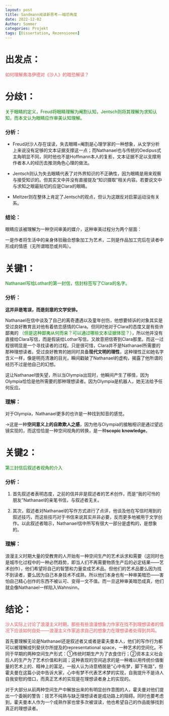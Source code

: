 ```yaml
---
layout: post
title: Sandmann阅读新思考——暗恐角度
date: 2022-12-02
Author: Sommer
categories: Projekt
tags: [Dissertation, Rezensionen]
---
```


# 出发点：

<font style="color:#E15759">如何理解弗洛伊德对《沙人》的暗恐解读？</font>

# 分歧1：

<font color=green>关于眼睛的定义，Freud将眼睛理解为阉割认知，Jentsch则将其理解为求知认知，而本文认为眼睛应作审美认知理解。</font>

### 分析：

- Freud对沙人存在误读，失去眼睛=阉割是心理学家的一种想象，从文学分析上来说没有足够的文本证据支撑这一点；而Nathanael也与传统的Oedipus式主角明显不同，同时他也不是Hoffmann本人的复影，文本证据不足以支撑用作者本人的经历去推测角色心理的做法。

- Jentsch则认为失去眼睛代表了对外界知识的不正确性，因为眼睛是用来观察与接受知识的。但其实文中并没有直接提及“知识摄取”相关内容。若要说文中与求知之眼最贴切的应是Clara的眼睛。

- Meltzer则在整体上肯定了Jentsch的观点，但认为这跟反对启蒙运动没有关系。

### 结论：

眼睛应该被理解为一种空间审美的媒介，这种审美过程分为两个层面：

一是作者将生活中的亲身体验融合想象加工为艺术，二则是作品加工完后在读者中形成的情感（无所谓暗恐或共鸣）。


# 关键1：

 <font color=green>Nathanael写给Lothar的第一封信，信封标签写了Clara的名字。</font>

### 分析：

**这并非是笔误，而是刻意的文学安排。**

Nathanael在信中谈及了自己的离奇遭遇以及童年创伤，他想要倾诉的对象其实是受过良好教育且对他有着依恋感情的Clara。但同时他对于Clara的态度又是有些许鄙夷的 <font color=green>（但是这种鄙夷从何而来？可以通过哪些文本证据体现？）</font>，所以他并没有直接给Clara写信，而是假装给Lothar写信，又故意把信寄到Clara那里。而这一过程很明显是一个寻找读者的过程。只是很可惜，Clara并不是Nathanael所需要的那种理想读者。受过良好教育的她同时具备**现代文明的理性**，这种理性正如她名字含义一样，像是明亮清澈的目光，瞬间戳破了Nathanael的虚构，揭露了他所谓的经历不过是他自己的幻想。

这让Nathanael很失望，所以当Olympia出现时，他瞬间产生了移情，因为Olympia恰恰是他所需要的那种理想读者。因为Olympia是机器人，她无法给予任何反应。

### 理解：

对于Olympia，Nathanael更多的也许是一种找到知音的感觉。

→这是一种**空间意义上的自欺欺人之感**，因为他与Olympia的接触相识是通过望远镜实现的，而这恰恰是一种空间视角的转换，是一种**scopic knowledge**。


# 关键2：

 <font color=green>第三封信后叙述者视角的介入</font>

### 分析：

1. 首先叙述者表明态度，之前的信并非是叙述者的艺术创作，而是“我的可怜的朋友”Nathanael的亲笔书信，与叙述者无关。

2. 其次，叙述者对Nathanael的写作方式进行了点评，他谈及他在写信时用到的叙述技巧，而这些技巧对于书信来说其实并非必要，反而更多地被用于文学创作。以此叙述者暗示，Nathanael信中所写有很大一部分是虚构的，是想象的。

### 理解：

浪漫主义时期大量的受教育的人开始有一种空间生产的艺术诉求和需要（这同时也是城市化过程中的一种必然趋势，即当人们不再需要物质生产后的必定结果——艺术创作），他们希望将自己的智慧和力量变成艺术品。但他们的艺术品要么因为找不到读者，要么因为自己本身技术不成熟，所以他们本身也有一种审美暗恐——害怕自己精心创作的东西不被认可、变得一文不值。而一旦这种审美暗恐成真，他们就会像Nathanael一样陷入Wahnsinn。


# 结论：

<font style="color:#E15759">沙人实际上讨论了浪漫主义时期，那些有些浪漫想象力作家在找不到理想读者的情况下应该如何自处——浪漫主义作家追求自己的想象力在理想读者处得到共鸣。</font>

首先要理解无论是Nathanael还是叙述者又或者是霍夫曼本人，他们的写作行为都可以被理解成列斐伏尔所提及的representational space，一种艺术的空间化。不同于早期的两种空间生产形式：①传统时期生产为了衣食住行；②资本主义社会后人的生产为了艺术价值和利润；这种表现的空间追求的是一种难以用传统价值衡量的艺术上的、精神上的富足。一般人认为诗意栖居是“心中有梦，脚下有路”，但霍夫曼在这篇小说中告诉大家，心中有梦不代表艺术梦的实现，自我提升不是诗人自我安慰的借口，而真正艺术的实现是在理想读者身上的实现的。

对于大部分从前两种空间生产中解放出来的有明显创作意图的人，霍夫曼对他们提出一个委婉的警告：技艺不纯熟与缺乏理想读者是成功路上的阻碍。同时也要考虑到，霍夫曼本人作为一个成熟作家也曾多次被误读，他也希望自己的作品能够找到真正的理想读者。
